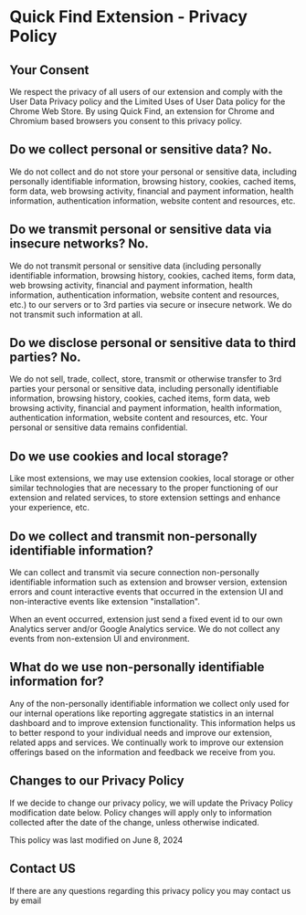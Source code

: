 # Quick Find Extension - Privacy Policy

## Your Consent
We respect the privacy of all users of our extension and comply with the User Data Privacy policy and the Limited Uses of User Data policy for the Chrome Web Store. By using Quick Find, an extension for Chrome and Chromium based browsers you consent to this privacy policy.

## Do we collect personal or sensitive data? No.
We do not collect and do not store your personal or sensitive data, including personally identifiable information, browsing history, cookies, cached items, form data, web browsing activity, financial and payment information, health information, authentication information, website content and resources, etc.

## Do we transmit personal or sensitive data via insecure networks? No.
We do not transmit personal or sensitive data (including personally identifiable information, browsing history, cookies, cached items, form data, web browsing activity, financial and payment information, health information, authentication information, website content and resources, etc.) to our servers or to 3rd parties via secure or insecure network. We do not transmit such information at all.

## Do we disclose personal or sensitive data to third parties? No.
We do not sell, trade, collect, store, transmit or otherwise transfer to 3rd parties your personal or sensitive data, including personally identifiable information, browsing history, cookies, cached items, form data, web browsing activity, financial and payment information, health information, authentication information, website content and resources, etc. Your personal or sensitive data remains confidential.

## Do we use cookies and local storage?
Like most extensions, we may use extension cookies, local storage or other similar technologies that are necessary to the proper functioning of our extension and related services, to store extension settings and enhance your experience, etc.

## Do we collect and transmit non-personally identifiable information?
We can collect and transmit via secure connection non-personally identifiable information such as extension and browser version, extension errors and count interactive events that occurred in the extension UI and non-interactive events like extension "installation".

When an event occurred, extension just send a fixed event id to our own Analytics server and/or Google Analytics service. We do not collect any events from non-extension UI and environment.

## What do we use non-personally identifiable information for?
Any of the non-personally identifiable information we collect only used for our internal operations like reporting aggregate statistics in an internal dashboard and to improve extension functionality. This information helps us to better respond to your individual needs and improve our extension, related apps and services. We continually work to improve our extension offerings based on the information and feedback we receive from you.

## Changes to our Privacy Policy
If we decide to change our privacy policy, we will update the Privacy Policy modification date below. Policy changes will apply only to information collected after the date of the change, unless otherwise indicated.

This policy was last modified on June 8, 2024

## Contact US
If there are any questions regarding this privacy policy you may contact us by email